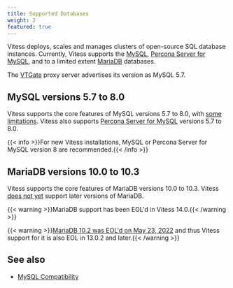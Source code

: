 ```yaml
---
title: Supported Databases  
weight: 2
featured: true
---
```


Vitess deploys, scales and manages clusters of open-source SQL database instances. Currently, Vitess supports the [MySQL](https://www.mysql.com/), [Percona Server for MySQL](https://www.percona.com/software/mysql-database/percona-server), and to a limited extent [MariaDB](https://mariadb.org) databases.

The [VTGate](../../concepts/vtgate/) proxy server advertises its version as MySQL 5.7.

## MySQL versions 5.7 to 8.0

Vitess supports the core features of MySQL versions 5.7 to 8.0, with [some limitations](../../reference/compatibility/mysql-compatibility/). Vitess also supports [Percona Server for MySQL](https://www.percona.com/software/mysql-database/percona-server) versions 5.7 to 8.0.

{{< info >}}For new Vitess installations, MySQL or Percona Server for MySQL version 8 are recommended.{{< /info >}}

## MariaDB versions 10.0 to 10.3

Vitess supports the core features of MariaDB versions 10.0 to 10.3. Vitess [does not yet](https://github.com/vitessio/vitess/issues/5362) support later versions of MariaDB.

{{< warning >}}MariaDB support has been EOL'd in Vitess 14.0.{{< /warning >}}

{{< warning >}}[MariaDB 10.2 was EOL'd on May 23, 2022](https://mariadb.org/about/#maintenance-policy) and thus Vitess support for it is also EOL in 13.0.2 and later.{{< /warning >}}

## See also

+ [MySQL Compatibility](../../reference/compatibility/mysql-compatibility/)
